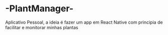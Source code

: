 # -PlantManager-
Aplicativo Pessoal, a ideia é fazer um app em React Native com principia de facilitar e monitorar minhas plantas
